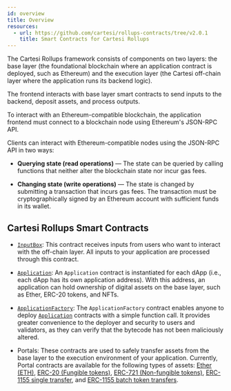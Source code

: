 ```yaml
---
id: overview
title: Overview
resources:
  - url: https://github.com/cartesi/rollups-contracts/tree/v2.0.1
    title: Smart Contracts for Cartesi Rollups
---
```


The Cartesi Rollups framework consists of components on two layers: the base layer (the foundational blockchain where an application contract is deployed, such as Ethereum) and the execution layer (the Cartesi off-chain layer where the application runs its backend logic).

The frontend interacts with base layer smart contracts to send inputs to the backend, deposit assets, and process outputs.

To interact with an Ethereum-compatible blockchain, the application frontend must connect to a blockchain node using Ethereum's JSON-RPC API. 

Clients can interact with Ethereum-compatible nodes using the JSON-RPC API in two ways:

- **Querying state (read operations)** — The state can be queried by calling functions that neither alter the blockchain state nor incur gas fees.

- **Changing state (write operations)** — The state is changed by submitting a transaction that incurs gas fees. The transaction must be cryptographically signed by an Ethereum account with sufficient funds in its wallet.

## Cartesi Rollups Smart Contracts

- [`InputBox`](../contracts/input-box.md): This contract receives inputs from users who want to interact with the off-chain layer. All inputs to your application are processed through this contract. 

- [`Application`](../contracts/application.md): An `Application` contract is instantiated for each dApp (i.e., each dApp has its own application address). With this address, an application can hold ownership of digital assets on the base layer, such as Ether, ERC-20 tokens, and NFTs.

- [`ApplicationFactory`](../contracts/application-factory.md): The `ApplicationFactory` contract enables anyone to deploy [`Application`](../contracts/application.md) contracts with a simple function call. It provides greater convenience to the deployer and security to users and validators, as they can verify that the bytecode has not been maliciously altered.

- Portals: These contracts are used to safely transfer assets from the base layer to the execution environment of your application. Currently, Portal contracts are available for the following types of assets: [Ether (ETH)](../contracts/portals/EtherPortal.md), [ERC-20 (Fungible tokens)](../contracts/portals/ERC20Portal.md), [ERC-721 (Non-fungible tokens)](../contracts/portals/ERC721Portal.md), [ERC-1155 single transfer](../contracts/portals/ERC1155SinglePortal.md), and [ERC-1155 batch token transfers](../contracts/portals/ERC1155BatchPortal.md).


